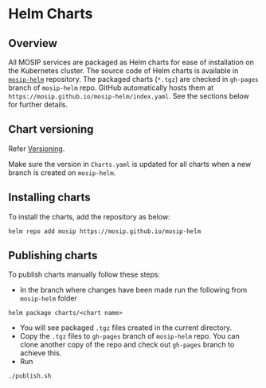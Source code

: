 # Helm Charts

## Overview

All MOSIP services are packaged as Helm charts for ease of installation on the Kubernetes cluster. The source code of Helm charts is available in [`mosip-helm`](https://github.com/mosip/mosip-helm) repository. The packaged charts (`*.tgz`) are checked in `gh-pages` branch of `mosip-helm` repo. GitHub automatically hosts them at `https://mosip.github.io/mosip-helm/index.yaml`. See the sections below for further details.

## Chart versioning

Refer [Versioning](deployment/versioning.md).

Make sure the version in `Charts.yaml` is updated for all charts when a new branch is created on `mosip-helm`.

## Installing charts

To install the charts, add the repository as below:

```
helm repo add mosip https://mosip.github.io/mosip-helm
```

## Publishing charts

To publish charts manually follow these steps:

* In the branch where changes have been made run the following from `mosip-helm` folder

```
helm package charts/<chart name>
```

* You will see packaged `.tgz` files created in the current directory.
* Copy the `.tgz` files to `gh-pages` branch of `mosip-helm` repo. You can clone another copy of the repo and check out `gh-pages` branch to achieve this.
* Run

```
./publish.sh
```
